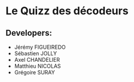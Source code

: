 # Le Quizz des décodeurs

## Developers:

* Jérémy FIGUEIREDO  
* Sébastien JOLLY  
* Axel CHANDELIER  
* Matthieu NICOLAS  
* Grégoire SURAY

